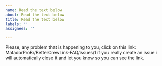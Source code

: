 ```yaml
---
name: Read the text below
about: Read the text below
title: Read the text below
labels: ''
assignees: ''

---
```


Please, any problem that is happening to you, click on this link: MatadorProBr/BetterCrewLink-FAQ/issues/1 if you really create an issue i will automatically close it and let you know so you can see the link.
